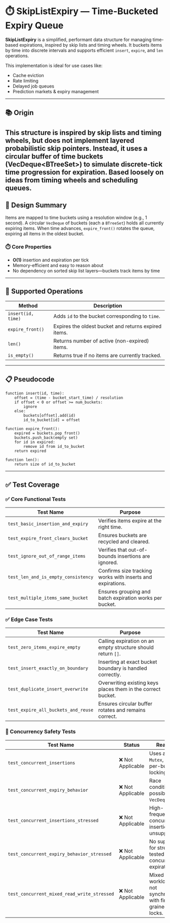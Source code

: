 # ⏱️ SkipListExpiry — Time-Bucketed Expiry Queue

**SkipListExpiry** is a simplified, performant data structure for managing time-based expirations, inspired by skip lists and timing wheels. It buckets items by time into discrete intervals and supports efficient `insert`, `expire`, and `len` operations.

This implementation is ideal for use cases like:
- Cache eviction
- Rate limiting
- Delayed job queues
- Prediction markets & expiry management

---

## 📚 Origin

This structure is inspired by skip lists and timing wheels, but does not implement layered probabilistic skip pointers. Instead, it uses a circular buffer of time buckets (VecDeque<BTreeSet<T>>) to simulate discrete-tick time progression for expiration. Based loosely on ideas from timing wheels and scheduling queues.
---

## 🚀 Design Summary

Items are mapped to time buckets using a resolution window (e.g., 1 second). A circular `VecDeque` of buckets (each a `BTreeSet`) holds all currently expiring items. When time advances, `expire_front()` rotates the queue, expiring all items in the oldest bucket.

### ⏱️ Core Properties

- **O(1)** insertion and expiration per tick
- Memory-efficient and easy to reason about
- No dependency on sorted skip list layers—buckets track items by time

---

## 🧪 Supported Operations

| Method              | Description                                              |
|---------------------|----------------------------------------------------------|
| `insert(id, time)`  | Adds `id` to the bucket corresponding to `time`.        |
| `expire_front()`    | Expires the oldest bucket and returns expired items.    |
| `len()`             | Returns number of active (non-expired) items.           |
| `is_empty()`        | Returns true if no items are currently tracked.         |

---

## 📋 Pseudocode

```pseudo
function insert(id, time):
    offset = (time - bucket_start_time) / resolution
    if offset < 0 or offset >= num_buckets:
        ignore
    else:
        buckets[offset].add(id)
        id_to_bucket[id] = offset

function expire_front():
    expired = buckets.pop_front()
    buckets.push_back(empty set)
    for id in expired:
        remove id from id_to_bucket
    return expired

function len():
    return size of id_to_bucket
```

---

## ✅ Test Coverage

### ✅ Core Functional Tests

| Test Name                             | Purpose                                                              |
|--------------------------------------|----------------------------------------------------------------------|
| `test_basic_insertion_and_expiry`    | Verifies items expire at the right time.                            |
| `test_expire_front_clears_bucket`    | Ensures buckets are recycled and cleared.                           |
| `test_ignore_out_of_range_items`     | Verifies that out-of-bounds insertions are ignored.                 |
| `test_len_and_is_empty_consistency`  | Confirms size tracking works with inserts and expirations.          |
| `test_multiple_items_same_bucket`    | Ensures grouping and batch expiration works per bucket.             |

### ✅ Edge Case Tests

| Test Name                              | Purpose                                                              |
|---------------------------------------|----------------------------------------------------------------------|
| `test_zero_items_expire_empty`        | Calling expiration on an empty structure should return `[]`.        |
| `test_insert_exactly_on_boundary`     | Inserting at exact bucket boundary is handled correctly.            |
| `test_duplicate_insert_overwrite`     | Overwriting existing keys places them in the correct bucket.        |
| `test_expire_all_buckets_and_reuse`   | Ensures circular buffer rotates and remains correct.                |

### 🚫 Concurrency Safety Tests

| Test Name                                     | Status           | Reason                                                 |
|----------------------------------------------|------------------|--------------------------------------------------------|
| `test_concurrent_insertions`                 | ❌ Not Applicable | Uses a global `Mutex`, no per-bucket locking.         |
| `test_concurrent_expiry_behavior`            | ❌ Not Applicable | Race conditions possible with `VecDeque`.             |
| `test_concurrent_insertions_stressed`        | ❌ Not Applicable | High-frequency concurrent insertions unsupported.     |
| `test_concurrent_expiry_behavior_stressed`   | ❌ Not Applicable | No support for stress-tested concurrent expirations.  |
| `test_concurrent_mixed_read_write_stressed`  | ❌ Not Applicable | Mixed workloads not synchronized with fine-grained locks. |
